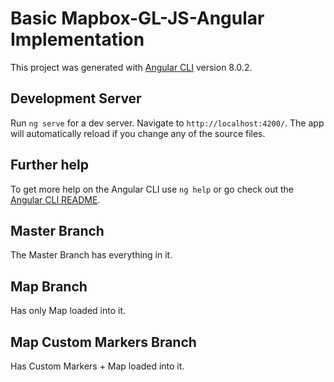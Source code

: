 # Basic Mapbox-GL-JS-Angular Implementation

This project was generated with [Angular CLI](https://github.com/angular/angular-cli) version 8.0.2.

## Development Server

Run `ng serve` for a dev server. Navigate to `http://localhost:4200/`. The app will automatically reload if you change any of the source files.

## Further help

To get more help on the Angular CLI use `ng help` or go check out the [Angular CLI README](https://github.com/angular/angular-cli/blob/master/README.md).

## Master Branch

The Master Branch has everything in it.

## Map Branch 

Has only Map loaded into it.

## Map Custom Markers Branch 

Has Custom Markers + Map loaded into it.
